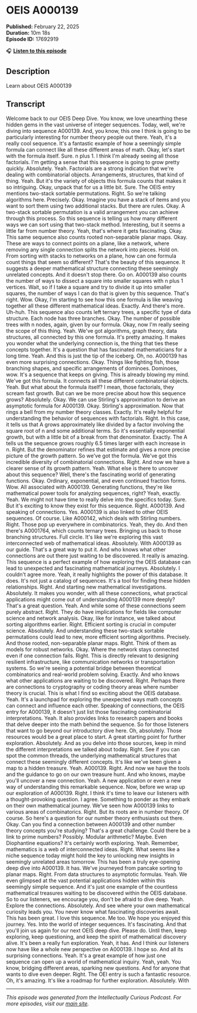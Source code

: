 # OEIS A000139

**Published:** February 22, 2025  
**Duration:** 10m 18s  
**Episode ID:** 17692919

🎧 **[Listen to this episode](https://intellectuallycurious.buzzsprout.com/2529712/episodes/17692919-oeis-a000139)**

## Description

Learn about OEIS A000139

## Transcript

Welcome back to our OEIS Deep Dive. You know, we love unearthing these hidden gems in the vast universe of integer sequences. Today, well, we're diving into sequence A000139. And, you know, this one I think is going to be particularly interesting for number theory people out there. Yeah, it's a really cool sequence. It's a fantastic example of how a seemingly simple formula can connect like all these different areas of math. Okay, let's start with the formula itself. Sure. n plus 1. I think I'm already seeing all those factorials. I'm getting a sense that this sequence is going to grow pretty quickly. Absolutely. Yeah. Factorials are a strong indication that we're dealing with combinatorial objects. Arrangements, structures, that kind of thing. Yeah. But it's the variety of objects this formula counts that makes it so intriguing. Okay, unpack that for us a little bit. Sure. The OEIS entry mentions two-stack sortable permutations. Right. So we're talking algorithms here. Precisely. Okay. Imagine you have a stack of items and you want to sort them using two additional stacks. But there are rules. Okay. A two-stack sortable permutation is a valid arrangement you can achieve through this process. So this sequence is telling us how many different ways we can sort using that two-stack method. Interesting, but it seems a little far from number theory. Yeah, that's where it gets fascinating. Okay. This same sequence also counts rooted non-separable planar maps. Okay. These are ways to connect points on a plane, like a network, where removing any single connection splits the network into pieces. Hold on. From sorting with stacks to networks on a plane, how can one formula count things that seem so different? That's the beauty of this sequence. It suggests a deeper mathematical structure connecting these seemingly unrelated concepts. And it doesn't stop there. Go on. A000139 also counts the number of ways to dissect a square into smaller squares with n plus 1 vertices. Wait, so if I take a square and try to divide it up into smaller squares, the number of ways I can do that is given by this sequence. That's right. Wow. Okay, I'm starting to see how this one formula is like weaving together all these different mathematical ideas. Exactly. And there's more. Uh-huh. This sequence also counts left ternary trees, a specific type of data structure. Each node has three branches. Okay. The number of possible trees with n nodes, again, given by our formula. Okay, now I'm really seeing the scope of this thing. Yeah. We've got algorithms, graph theory, data structures, all connected by this one formula. It's pretty amazing. It makes you wonder what the underlying connection is, the thing that ties these concepts together. It's a question that has fascinated mathematicians for a long time. Yeah. And this is just the tip of the iceberg. Oh, no. A000139 has even more surprising connections. Okay. Things like fighting fish, those branching shapes, and specific arrangements of dominoes. Dominoes, wow. It's a sequence that keeps on giving. This is already blowing my mind. We've got this formula. It connects all these different combinatorial objects. Yeah. But what about the formula itself? I mean, those factorials, they scream fast growth. But can we be more precise about how this sequence grows? Absolutely. Okay. We can use Stirling's approximation to derive an asymptotic formula for A000139. Okay. Stirling's approximation. Now that rings a bell from my number theory classes. Exactly. It's really helpful for understanding the behavior of sequences with factorials. Right. In this case, it tells us that A grows approximately like divided by a factor involving the square root of n and some additional terms. So it's essentially exponential growth, but with a little bit of a break from that denominator. Exactly. The A tells us the sequence grows roughly 6.5 times larger with each increase in n. Right. But the denominator refines that estimate and gives a more precise picture of the growth pattern. So we've got the formula. We've got this incredible diversity of combinatorial connections. Right. And now we have a clearer sense of its growth pattern. Yeah. What else is there to uncover about this sequence? Well, there's the fascinating world of generating functions. Okay. Ordinary, exponential, and even continued fraction forms. Wow. All associated with A000139. Generating functions, they're like mathematical power tools for analyzing sequences, right? Yeah, exactly. Yeah. We might not have time to really delve into the specifics today. Sure. But it's exciting to know they exist for this sequence. Right. A000139. And speaking of connections. Yes. A000139 is also linked to other OEIS sequences. Of course. Like A000142, which deals with Stirling numbers. Right. Those pop up everywhere in combinatorics. Yeah, they do. And then there's A0001764, which counts ternary trees. Bringing us back to those branching structures. Full circle. It's like we're exploring this vast interconnected web of mathematical ideas. Absolutely. With A000139 as our guide. That's a great way to put it. And who knows what other connections are out there just waiting to be discovered. It really is amazing. This sequence is a perfect example of how exploring the OEIS database can lead to unexpected and fascinating mathematical journeys. Absolutely. I couldn't agree more. Yeah, it really highlights the power of this database. It does. It's not just a catalog of sequences. It's a tool for finding these hidden relationships. Right. And starting new mathematical investigations. Absolutely. It makes you wonder, with all these connections, what practical applications might come out of understanding A000139 more deeply? That's a great question. Yeah. And while some of these connections seem purely abstract. Right. They do have implications for fields like computer science and network analysis. Okay, like for instance, we talked about sorting algorithms earlier. Right. Efficient sorting is crucial in computer science. Absolutely. And understanding these two-stack sortable permutations could lead to new, more efficient sorting algorithms. Precisely. And those rooted, non-separable planar maps. Right. Think of them as models for robust networks. Okay. Where the network stays connected even if one connection fails. Right. This is directly relevant to designing resilient infrastructure, like communication networks or transportation systems. So we're seeing a potential bridge between theoretical combinatorics and real-world problem solving. Exactly. And who knows what other applications are waiting to be discovered. Right. Perhaps there are connections to cryptography or coding theory areas where number theory is crucial. This is what I find so exciting about the OEIS database. Yeah. It's a launchpad for exploring the unexpected ways math concepts can connect and influence each other. Speaking of connections, the OEIS entry for A000139, it doesn't just list those fascinating combinatorial interpretations. Yeah. It also provides links to research papers and books that delve deeper into the math behind the sequence. So for those listeners that want to go beyond our introductory dive here. Oh, absolutely. Those resources would be a great place to start. A great starting point for further exploration. Absolutely. And as you delve into those sources, keep in mind the different interpretations we talked about today. Right. See if you can spot the common threads, the underlying mathematical structures that connect these seemingly different concepts. It's like we've been given a map to a hidden treasure. Yeah. A000139. Right. And now we have the tools and the guidance to go on our own treasure hunt. And who knows, maybe you'll uncover a new connection. Yeah. A new application or even a new way of understanding this remarkable sequence. Now, before we wrap up our exploration of A000139. Right. I think it's time to leave our listeners with a thought-provoking question. I agree. Something to ponder as they embark on their own mathematical journey. We've seen how A000139 links to various areas of combinatorics. Right. But its roots are in number theory. Of course. So here's a question for our number theory enthusiasts out there. Okay. Can you find a connection between A000139 and other number theory concepts you're studying? That's a great challenge. Could there be a link to prime numbers? Possibly. Modular arithmetic? Maybe. Even Diophantine equations? It's certainly worth exploring. Yeah. Remember, mathematics is a web of interconnected ideas. Right. What seems like a niche sequence today might hold the key to unlocking new insights in seemingly unrelated areas tomorrow. This has been a truly eye-opening deep dive into A000139. It has. We've journeyed from pancake sorting to planar maps. Right. From data structures to asymptotic formulas. Yeah. We even glimpsed at the vast potential applications hidden within this seemingly simple sequence. And it's just one example of the countless mathematical treasures waiting to be discovered within the OEIS database. So to our listeners, we encourage you, don't be afraid to dive deep. Yeah. Explore the connections. Absolutely. And see where your own mathematical curiosity leads you. You never know what fascinating discoveries await. This has been great. I love this sequence. Me too. We hope you enjoyed this journey. Yes. Into the world of integer sequences. It's fascinating. And that you'll join us again for our next OEIS deep dive. Please do. Until then, keep exploring, keep questioning, and keep the spirit of mathematical discovery alive. It's been a really fun exploration. Yeah, it has. And I think our listeners now have like a whole new perspective on A000139. I hope so. And all its surprising connections. Yeah. It's a great example of how just one sequence can open up a world of mathematical inquiry. Yeah, yeah. You know, bridging different areas, sparking new questions. And for anyone that wants to dive even deeper. Right. The OEI entry is such a fantastic resource. Oh, it's amazing. It's like a roadmap for further exploration. Absolutely. With

---
*This episode was generated from the Intellectually Curious Podcast. For more episodes, visit our [main site](https://intellectuallycurious.buzzsprout.com).*
